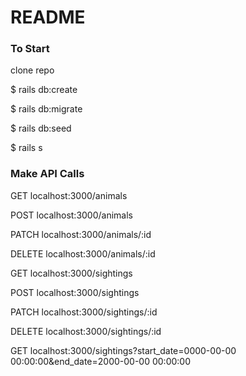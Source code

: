 # README

### To Start
clone repo

$ rails db:create

$ rails db:migrate

$ rails db:seed

$ rails s

### Make API Calls

GET localhost:3000/animals

POST localhost:3000/animals

PATCH localhost:3000/animals/:id

DELETE localhost:3000/animals/:id

GET localhost:3000/sightings

POST localhost:3000/sightings

PATCH localhost:3000/sightings/:id

DELETE localhost:3000/sightings/:id

GET localhost:3000/sightings?start_date=0000-00-00 00:00:00&end_date=2000-00-00 00:00:00
